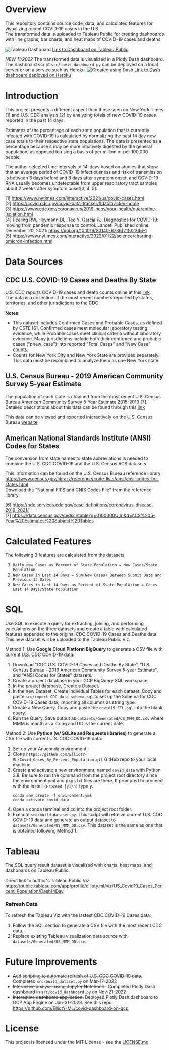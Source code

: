 # Overview
This repository contains source code, data, and calculated features for visualizing recent COVID-19 cases in the U.S.  
The transformed data is uploaded to Tableau Public for creating dashboards with line graphs, bar charts, and heat maps of COVID-19 cases and deaths.

![Tableau Dashboard](/img/TableauScreenShot.JPG)
[Link to Dashboard on Tableau Public](https://public.tableau.com/views/US_Covid19_Cases_Percent_Population/Dash14Day?:language=en-US&:display_count=n&:origin=viz_share_link)

*NEW 11/2022* The transformed data is visualized in a Plotly Dash dashboard. The dashboard script `src/covid_dashboard.py` can be deployed on a local server or on a service such as Heroku.
![Created using Dash](/img/PlotlyDashScreenShot.JPG)
[Link to Dash dashboard deployed on Heroku](https://ey-dash-covid.herokuapp.com/)


# Introduction  
  
This project presents a different aspect than those seen on New York Times [1] and U.S. CDC analysis [2] by analyzing totals of new COVID-19 cases reported in the past 14 days.  

Estimates of the percentage of each state population that is currently infected with COVID-19 is calculated by normalizing the past 14 day new case totals to their respective state populations. 
The data is presented as a percentage because it may be more intuitively digested by the general population, as opposed to using a basis of per million or per 100,000 people.

The author selected time intervals of 14-days based on studies that show that an average period of COVID-19 infectiousness and risk of transmission is between 3 days before and 8 days after symptom onset, 
and COVID-19 RNA usually becomes undetectable from upper respiratory tract samples about 2 weeks after symptom onset[3, 4, 5].

[1]  https://www.nytimes.com/interactive/2021/us/covid-cases.html  
[2]  https://covid.cdc.gov/covid-data-tracker/#datatracker-home  
[3]  https://www.cdc.gov/coronavirus/2019-ncov/your-health/quarantine-isolation.html  
[4]  Peeling RW, Heymann DL, Teo Y, Garcia PJ. Diagnostics for COVID-19: moving from pandemic response to control. Lancet. Published online December 20, 2021: https://doi.org/10.1016/S0140-6736(21)02346-1  
[5]  https://www.nytimes.com/interactive/2022/01/22/science/charting-omicron-infection.html


# Data Sources

## CDC U.S. COVID-19 Cases and Deaths By State  
U.S. CDC reports COVID-19 cases and death counts online at this [link](https://data.cdc.gov/Case-Surveillance/United-States-COVID-19-Cases-and-Deaths-by-State-o/9mfq-cb36).  
The data is a collection of the most recent numbers reported by states, territories, and other jurisdictions to the CDC.

**Notes**:  
-  This dataset includes Confirmed Cases and Probable Cases, as defined by CSTE [6]. Confirmed cases meet molecular laboratory testing evidence, while Probable cases meet clinical criteria without laboratory evidence. 
Many jurisdictions include both their confirmed and probable cases ("pnew_case") into reported "Total Cases" and "New Case" counts.
-  Counts for New York City and New York State are provided separately.  This data must be recombined to analyze them as one New York state.



## U.S. Census Bureau - 2019 American Community Survey 5-year Estimate 
The population of each state is obtained from the most recent U.S. Census Bureau American Community Survey 5-Year Estimate 2015-2019 [7].  Detailed descriptions about this data can be found through this [link](https://www.census.gov/acs/www/data/data-tables-and-tools/narrative-profiles/2019/report.php?geotype=nation&usVal=us)   
 
This data can be viewed and exported interactively on the U.S. Census Bureau [website](https://data.census.gov/cedsci/table?g=0100000U.S.,%240400000&tid=ACSST5Y2019.S0101)  




## American National Standards Institute (ANSI) Codes for States
The conversion from state names to state abbreviations is needed to combine the U.S. CDC COVID-19 and the U.S. Census ACS datasets. 
 
This information can be found on the U.S. Census Bureau reference library: https://www.census.gov/library/reference/code-lists/ansi/ansi-codes-for-states.html  
Download the "National FIPS and GNIS Codes File" from the reference library.


[6]  https://ndc.services.cdc.gov/case-definitions/coronavirus-disease-2019-2021/  
[7]  https://data.census.gov/cedsci/table?g=0100000U.S.&d=ACS%205-Year%20Estimates%20Subject%20Tables


# Calculated Features
The following 3 features are calculated from the datasets:
1.  `Daily New Cases as Percent of State Population = New Cases/State Population`
2.  `New Cases in Last 14 Days = Sum(New Cases) Between Submit Date and Previous 13 Dates`
3.  `New Cases in Last 14 Days as Percent of State Population = Cases Last 14 Days/State Population`



# SQL
Use SQL to execute a query for extracting, joining, and performing calculations on the three datasets and create 
a table with calculated features appended to the original CDC COVID-19 Cases and Deaths data. This new dataset will be uploaded to the Tableau Public Viz.

Method 1: Use **Google Cloud Platform BigQuery** to generate a CSV file with current U.S. CDC COVID-19 data:
1.  Download "CDC U.S. COVID-19 Cases and Deaths By State", "U.S. Census Bureau - 2019 American Community Survey 5-year Estimate", and "ANSI Codes for States" datasets.
2.  Create a project database in your GCP BigQuery SQL workspace.  
3.  In the project database, Create a Dataset.
4.  In the new Dataset, Create individual Tables for each dataset. Copy and paste `src/import_CDC_data_schema.sql` to set up the Schema for CDC COVID-19 Cases data, importing all columns as string type.  
5.  Create a New Query. Copy and paste the `covid19_ETL.sql` into the blank query.  
6.  Run the Query. Save output as `datasets/Generated/US_MMM_DD.csv` where MMM is month as a string and DD is the current date.

Method 2: Use **Python (w/ SQLite and Requests libraries)** to generate a CSV file with current U.S. CDC COVID-19 data:
1. Set up your Anaconda environment.  
2. Clone `https://github.com/ElliotY-ML/Covid_Cases_By_Percent_Population.git` GitHub repo to your local machine.
3. Create and activate a new environment, named `covid_data` with Python 3.8. Be sure to run the command from the project root directory since the environment.yml and pkgs.txt files are there. 
If prompted to proceed with the install `(Proceed [y]/n)` type y.
	```
	conda env create -f environment.yml
	conda activate covid_data
	```
4. Open a conda terminal and cd into the project root folder. 
5. Execute `src/build_dataset.py`.  This script will retreive current U.S. CDC COVID-19 data and generate an output dataset to `datasets/Generated/US_MMM_DD.csv`. 
This dataset is the same as one that is obtained following Method 1.


# Tableau
The SQL query result dataset is visualized with charts, heat maps, and dashboards on Tableau Public.

Direct link to author's Tableau Public Viz: https://public.tableau.com/app/profile/ellioty.ml/viz/US_Covid19_Cases_Percent_Population/Dash14Day

### Refresh Data
To refresh the Tableau Viz with the lastest CDC COVID-19 Cases data:
1. Follow the SQL section to generate a CSV file with the most recent CDC data.  
2. Replace existing Tableau visualization data source with `datasets/Generated/US_MMM_DD.csv`.


# Future Improvements 
- ~~Add scripting to automate refresh of U.S. CDC COVID-19 data.~~  Completed `src/build_dataset.py` on Mar-17-2022
- ~~Interactive analysis using Jupyter Notebook .~~ Completed Plotly Dash dashboard in `src/covid_dashboard.py` on Nov-21-2022
- ~~Interactive dashboard application.~~ Deployed Plotly Dash dashboard to GCP App Engine on Jan-31-2023. See this repo: https://github.com/ElliotY-ML/covid-dashboard-on-gcp

# License

This project is licensed under the MIT License - see the [LICENSE.md](LICENSE.md)